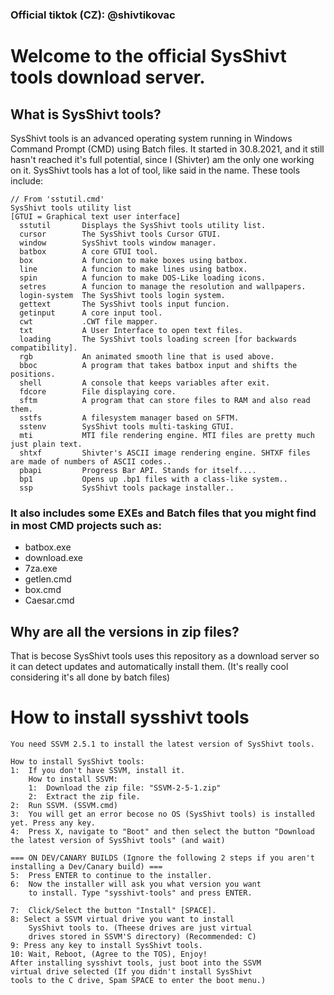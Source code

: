 ### Official tiktok (CZ): @shivtikovac
# Welcome to the official SysShivt tools download server.
## What is SysShivt tools?
SysShivt tools is an advanced operating system running in Windows Command Prompt (CMD) using Batch files. It started in 30.8.2021, and it still hasn't reached it's full potential, since I (Shivter) am the only one working on it.
SysShivt tools has a lot of tool, like said in the name. These tools include:
```
// From 'sstutil.cmd'
SysShivt tools utility list
[GTUI = Graphical text user interface]
  sstutil       Displays the SysShivt tools utility list.
  cursor        The SysShivt tools Cursor GTUI.
  window        SysShivt tools window manager.
  batbox        A core GTUI tool.
  box           A funcion to make boxes using batbox.
  line          A funcion to make lines using batbox.
  spin          A funcion to make DOS-Like loading icons.
  setres        A funcion to manage the resolution and wallpapers.
  login-system  The SysShivt tools login system.
  gettext       The SysShivt tools input funcion.
  getinput      A core input tool.
  cwt           .CWT file mapper.
  txt           A User Interface to open text files.
  loading       The SysShivt tools loading screen [for backwards compatibility].
  rgb           An animated smooth line that is used above.
  bboc          A program that takes batbox input and shifts the positions.
  shell         A console that keeps variables after exit.
  fdcore        File displaying core.
  sftm          A program that can store files to RAM and also read them.
  sstfs         A filesystem manager based on SFTM.
  sstenv        SysShivt tools multi-tasking GTUI.
  mti           MTI file rendering engine. MTI files are pretty much just plain text.
  shtxf         Shivter's ASCII image rendering engine. SHTXF files are made of numbers of ASCII codes..
  pbapi         Progress Bar API. Stands for itself....
  bp1           Opens up .bp1 files with a class-like system..
  ssp           SysShivt tools package installer..
```
### It also includes some EXEs and Batch files that you might find in most CMD projects such as:
- batbox.exe
- download.exe
- 7za.exe
- getlen.cmd
- box.cmd
- Caesar.cmd
## Why are all the versions in zip files?
That is becose SysShivt tools uses this repository as a download server so it can detect updates and automatically install them. (It's really cool considering it's all done by batch files)

# How to install sysshivt tools
```
You need SSVM 2.5.1 to install the latest version of SysShivt tools.

How to install SysShivt tools:
1:  If you don't have SSVM, install it.
    How to install SSVM:
    1:  Download the zip file: "SSVM-2-5-1.zip"
    2:  Extract the zip file.
2:  Run SSVM. (SSVM.cmd)
3:  You will get an error becose no OS (SysShivt tools) is installed yet. Press any key.
4:  Press X, navigate to "Boot" and then select the button "Download the latest version of SysShivt tools" (and wait)

=== ON DEV/CANARY BUILDS (Ignore the following 2 steps if you aren't installing a Dev/Canary build) ===
5:  Press ENTER to continue to the installer.
6:  Now the installer will ask you what version you want
    to install. Type "sysshivt-tools" and press ENTER.

7:  Click/Select the button "Install" [SPACE].
8: Select a SSVM virtual drive you want to install
    SysShivt tools to. (Theese drives are just virtual
    drives stored in SSVM'S directory) (Recommended: C)
9: Press any key to install SysShivt tools.
10: Wait, Reboot, (Agree to the TOS), Enjoy!
After installing sysshivt tools, just boot into the SSVM
virtual drive selected (If you didn't install SysShivt
tools to the C drive, Spam SPACE to enter the boot menu.)
